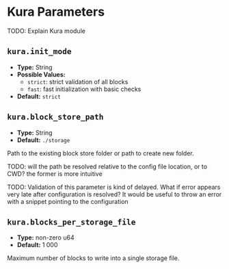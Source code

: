 # Kura Parameters

TODO: Explain Kura module

## `kura.init_mode`

- **Type:** String
- **Possible Values:**
  - `strict`: strict validation of all blocks
  - `fast`: fast initialization with basic checks
- **Default:** `strict`

## `kura.block_store_path`

- **Type:** String
- **Default:** `./storage`

Path to the existing block store folder or path to create new folder.

TODO: will the path be resolved relative to the config file location, or to CWD? the former is more intuitive

TODO: Validation of this parameter is kind of delayed. What if error appears very  late after configuration is resolved? It would be useful to throw an error with a snippet pointing to the configuration

## `kura.blocks_per_storage_file`

- **Type:** non-zero u64
- **Default:** $1\ 000$

Maximum number of blocks to write into a single storage file.
